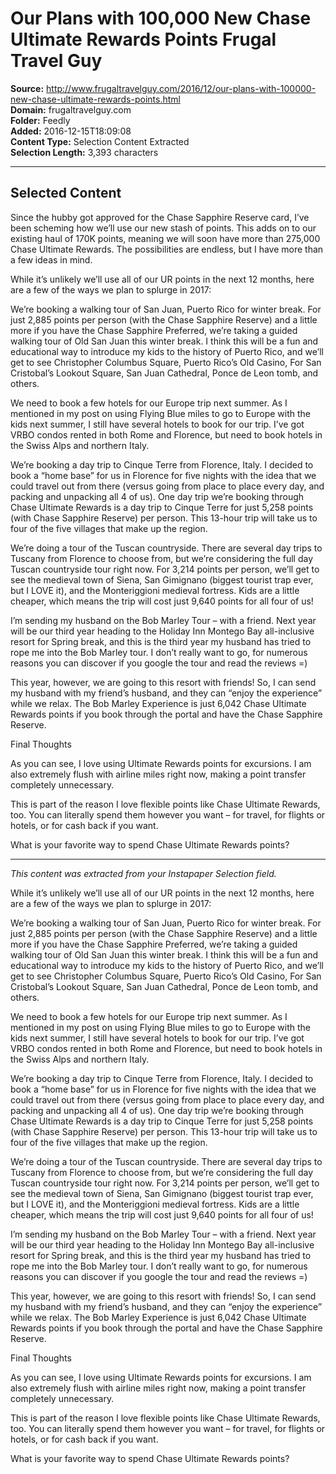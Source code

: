# Our Plans with 100,000 New Chase Ultimate Rewards Points Frugal Travel Guy

**Source:** http://www.frugaltravelguy.com/2016/12/our-plans-with-100000-new-chase-ultimate-rewards-points.html  
**Domain:** frugaltravelguy.com  
**Folder:** Feedly  
**Added:** 2016-12-15T18:09:08  
**Content Type:** Selection Content Extracted  
**Selection Length:** 3,393 characters  


---

## Selected Content

Since the hubby got approved for the Chase Sapphire Reserve card, I’ve been scheming how we’ll use our new stash of points. This adds on to our existing haul of 170K points, meaning we will soon have more than 275,000 Chase Ultimate Rewards. The possibilities are endless, but I have more than a few ideas in mind.

While it’s unlikely we’ll use all of our UR points in the next 12 months, here are a few of the ways we plan to splurge in 2017:

We’re booking a walking tour of San Juan, Puerto Rico for winter break. For just 2,885 points per person (with the Chase Sapphire Reserve) and a little more if you have the Chase Sapphire Preferred, we’re taking a guided walking tour of Old San Juan this winter break. I think this will be a fun and educational way to introduce my kids to the history of Puerto Rico, and we’ll get to see Christopher Columbus Square, Puerto Rico’s Old Casino, For San Cristobal’s Lookout Square, San Juan Cathedral, Ponce de Leon tomb, and others.

We need to book a few hotels for our Europe trip next summer. As I mentioned in my post on using Flying Blue miles to go to Europe with the kids next summer, I still have several hotels to book for our trip. I’ve got VRBO condos rented in both Rome and Florence, but need to book hotels in the Swiss Alps and northern Italy.

We’re booking a day trip to Cinque Terre from Florence, Italy. I decided to book a “home base” for us in Florence for five nights with the idea that we could travel out from there (versus going from place to place every day, and packing and unpacking all 4 of us). One day trip we’re booking through Chase Ultimate Rewards is a day trip to Cinque Terre for just 5,258 points (with Chase Sapphire Reserve) per person. This 13-hour trip will take us to four of the five villages that make up the region.

We’re doing a tour of the Tuscan countryside. There are several day trips to Tuscany from Florence to choose from, but we’re considering the full day Tuscan countryside tour right now. For 3,214 points per person, we’ll get to see the medieval town of Siena, San Gimignano (biggest tourist trap ever, but I LOVE it), and the Monteriggioni medieval fortress. Kids are a little cheaper, which means the trip will cost just 9,640 points for all four of us!

I’m sending my husband on the Bob Marley Tour – with a friend. Next year will be our third year heading to the Holiday Inn Montego Bay all-inclusive resort for Spring break, and this is the third year my husband has tried to rope me into the Bob Marley tour. I don’t really want to go, for numerous reasons you can discover if you google the tour and read the reviews =)

This year, however, we are going to this resort with friends! So, I can send my husband with my friend’s husband, and they can “enjoy the experience” while we relax. The Bob Marley Experience is just 6,042 Chase Ultimate Rewards points if you book through the portal and have the Chase Sapphire Reserve.

Final Thoughts

As you can see, I love using Ultimate Rewards points for excursions. I am also extremely flush with airline miles right now, making a point transfer completely unnecessary.

This is part of the reason I love flexible points like Chase Ultimate Rewards, too. You can literally spend them however you want – for travel, for flights or hotels, or for cash back if you want.

What is your favorite way to spend Chase Ultimate Rewards points?

---

*This content was extracted from your Instapaper Selection field.*

While it’s unlikely we’ll use all of our UR points in the next 12 months, here are a few of the ways we plan to splurge in 2017:

We’re booking a walking tour of San Juan, Puerto Rico for winter break. For just 2,885 points per person (with the Chase Sapphire Reserve) and a little more if you have the Chase Sapphire Preferred, we’re taking a guided walking tour of Old San Juan this winter break. I think this will be a fun and educational way to introduce my kids to the history of Puerto Rico, and we’ll get to see Christopher Columbus Square, Puerto Rico’s Old Casino, For San Cristobal’s Lookout Square, San Juan Cathedral, Ponce de Leon tomb, and others.

We need to book a few hotels for our Europe trip next summer. As I mentioned in my post on using Flying Blue miles to go to Europe with the kids next summer, I still have several hotels to book for our trip. I’ve got VRBO condos rented in both Rome and Florence, but need to book hotels in the Swiss Alps and northern Italy.

We’re booking a day trip to Cinque Terre from Florence, Italy. I decided to book a “home base” for us in Florence for five nights with the idea that we could travel out from there (versus going from place to place every day, and packing and unpacking all 4 of us). One day trip we’re booking through Chase Ultimate Rewards is a day trip to Cinque Terre for just 5,258 points (with Chase Sapphire Reserve) per person. This 13-hour trip will take us to four of the five villages that make up the region.

We’re doing a tour of the Tuscan countryside. There are several day trips to Tuscany from Florence to choose from, but we’re considering the full day Tuscan countryside tour right now. For 3,214 points per person, we’ll get to see the medieval town of Siena, San Gimignano (biggest tourist trap ever, but I LOVE it), and the Monteriggioni medieval fortress. Kids are a little cheaper, which means the trip will cost just 9,640 points for all four of us!

I’m sending my husband on the Bob Marley Tour – with a friend. Next year will be our third year heading to the Holiday Inn Montego Bay all-inclusive resort for Spring break, and this is the third year my husband has tried to rope me into the Bob Marley tour. I don’t really want to go, for numerous reasons you can discover if you google the tour and read the reviews =)

This year, however, we are going to this resort with friends! So, I can send my husband with my friend’s husband, and they can “enjoy the experience” while we relax. The Bob Marley Experience is just 6,042 Chase Ultimate Rewards points if you book through the portal and have the Chase Sapphire Reserve.

Final Thoughts

As you can see, I love using Ultimate Rewards points for excursions. I am also extremely flush with airline miles right now, making a point transfer completely unnecessary.

This is part of the reason I love flexible points like Chase Ultimate Rewards, too. You can literally spend them however you want – for travel, for flights or hotels, or for cash back if you want.

What is your favorite way to spend Chase Ultimate Rewards points?
